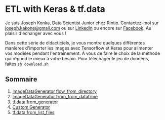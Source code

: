 # ETL with Keras & tf.data
Je suis Joseph Konka, Data Scientist Junior chez Rintio. Contactez-moi sur joseph.kakone@gmail.com ou sur [LinkedIn](https://www.linkedin.com/in/joseph-koami-konka) ou encore sur [Facebook](https://web.facebook.com/josephkonka1999). Au plaisir d'échanger avec vous !

Dans cette série de didacticiels, je vous montre quelques différentes manières d'importer les images avec Tensorflow et Keras pour alimenter vos modèles pendant l'entraînement. À vous de faire le choix de la méthode qui répond le mieux à votre besoin. Pour téléchager le jeu de données, faites `sh download.sh`

## Sommaire
1. [ImageDataGenerator flow_from_directory](1.ipynb)
2. [ImageDataGenerator from_from_datafrme](2.ipynb)
3. [tf.data from_generator](3.ipynb)
4. [Custom Generator](4.ipynb)
5. [tf.data from_list_files](5.ipynb)
